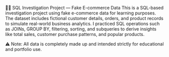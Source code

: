🕵️‍♂️ SQL Investigation Project — Fake E-commerce Data
This is a SQL-based investigation project using fake e-commerce data for learning purposes. The dataset includes fictional customer details, orders, and product records to simulate real-world business analytics. I practiced SQL operations such as JOINs, GROUP BY, filtering, sorting, and subqueries to derive insights like total sales, customer purchase patterns, and popular products.

⚠️ Note: All data is completely made up and intended strictly for educational and portfolio use.
